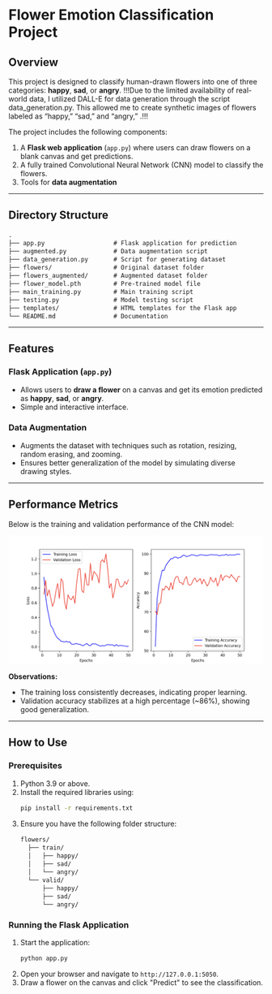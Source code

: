 # Flower Emotion Classification Project

## Overview

This project is designed to classify human-drawn flowers into one of three categories: **happy**, **sad**, or **angry**. 
!!!Due to the limited availability of real-world data, I utilized DALL-E for data generation through the script data_generation.py. This allowed me to create synthetic images of flowers labeled as “happy,” “sad,” and “angry,” .!!!

The project includes the following components:
1. A **Flask web application** (`app.py`) where users can draw flowers on a blank canvas and get predictions.
3. A fully trained Convolutional Neural Network (CNN) model to classify the flowers.
4. Tools for **data augmentation** 

---

## Directory Structure

```
.
├── app.py                   # Flask application for prediction
├── augmented.py             # Data augmentation script
├── data_generation.py       # Script for generating dataset
├── flowers/                 # Original dataset folder
├── flowers_augmented/       # Augmented dataset folder              
├── flower_model.pth         # Pre-trained model file
├── main_training.py         # Main training script
├── testing.py               # Model testing script
├── templates/               # HTML templates for the Flask app
└── README.md                # Documentation
```

---

## Features

### Flask Application (`app.py`)
- Allows users to **draw a flower** on a canvas and get its emotion predicted as **happy**, **sad**, or **angry**.
- Simple and interactive interface.


### Data Augmentation
- Augments the dataset with techniques such as rotation, resizing, random erasing, and zooming.
- Ensures better generalization of the model by simulating diverse drawing styles.



---

## Performance Metrics

Below is the training and validation performance of the CNN model:

![Performance Metrics](performance.png)

**Observations:**
- The training loss consistently decreases, indicating proper learning.
- Validation accuracy stabilizes at a high percentage (~86%), showing good generalization.

---

## How to Use

### Prerequisites
1. Python 3.9 or above.
2. Install the required libraries using:
   ```bash
   pip install -r requirements.txt
   ```
3. Ensure you have the following folder structure:
   ```
   flowers/
     ├── train/
     │   ├── happy/
     │   ├── sad/
     │   └── angry/
     └── valid/
         ├── happy/
         ├── sad/
         └── angry/
   ```

### Running the Flask Application
1. Start the application:
   ```bash
   python app.py
   ```
2. Open your browser and navigate to `http://127.0.0.1:5050`.
3. Draw a flower on the canvas and click "Predict" to see the classification.









